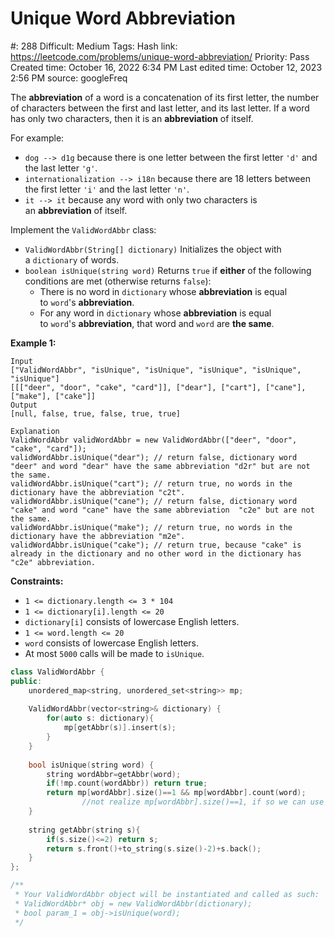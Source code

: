 # Unique Word Abbreviation

#: 288
Difficult: Medium
Tags: Hash
link: https://leetcode.com/problems/unique-word-abbreviation/
Priority: Pass
Created time: October 16, 2022 6:34 PM
Last edited time: October 12, 2023 2:56 PM
source: googleFreq

The **abbreviation** of a word is a concatenation of its first letter, the number of characters between the first and last letter, and its last letter. If a word has only two characters, then it is an **abbreviation** of itself.

For example:

- `dog --> d1g` because there is one letter between the first letter `'d'` and the last letter `'g'`.
- `internationalization --> i18n` because there are 18 letters between the first letter `'i'` and the last letter `'n'`.
- `it --> it` because any word with only two characters is an **abbreviation** of itself.

Implement the `ValidWordAbbr` class:

- `ValidWordAbbr(String[] dictionary)` Initializes the object with a `dictionary` of words.
- `boolean isUnique(string word)` Returns `true` if **either** of the following conditions are met (otherwise returns `false`):
    - There is no word in `dictionary` whose **abbreviation** is equal to `word`'s **abbreviation**.
    - For any word in `dictionary` whose **abbreviation** is equal to `word`'s **abbreviation**, that word and `word` are **the same**.

**Example 1:**

```
Input
["ValidWordAbbr", "isUnique", "isUnique", "isUnique", "isUnique", "isUnique"]
[[["deer", "door", "cake", "card"]], ["dear"], ["cart"], ["cane"], ["make"], ["cake"]]
Output
[null, false, true, false, true, true]

Explanation
ValidWordAbbr validWordAbbr = new ValidWordAbbr(["deer", "door", "cake", "card"]);
validWordAbbr.isUnique("dear"); // return false, dictionary word "deer" and word "dear" have the same abbreviation "d2r" but are not the same.
validWordAbbr.isUnique("cart"); // return true, no words in the dictionary have the abbreviation "c2t".
validWordAbbr.isUnique("cane"); // return false, dictionary word "cake" and word "cane" have the same abbreviation  "c2e" but are not the same.
validWordAbbr.isUnique("make"); // return true, no words in the dictionary have the abbreviation "m2e".
validWordAbbr.isUnique("cake"); // return true, because "cake" is already in the dictionary and no other word in the dictionary has "c2e" abbreviation.

```

**Constraints:**

- `1 <= dictionary.length <= 3 * 104`
- `1 <= dictionary[i].length <= 20`
- `dictionary[i]` consists of lowercase English letters.
- `1 <= word.length <= 20`
- `word` consists of lowercase English letters.
- At most `5000` calls will be made to `isUnique`.

```cpp
class ValidWordAbbr {
public:
    unordered_map<string, unordered_set<string>> mp;
    
    ValidWordAbbr(vector<string>& dictionary) {
        for(auto s: dictionary){
            mp[getAbbr(s)].insert(s);
        }
    }
    
    bool isUnique(string word) {
        string wordAbbr=getAbbr(word);
        if(!mp.count(wordAbbr)) return true;
        return mp[wordAbbr].size()==1 && mp[wordAbbr].count(word);
				//not realize mp[wordAbbr].size()==1, if so we can use mp<str, str> instead
    }
    
    string getAbbr(string s){
        if(s.size()<=2) return s;
        return s.front()+to_string(s.size()-2)+s.back();
    }
};

/**
 * Your ValidWordAbbr object will be instantiated and called as such:
 * ValidWordAbbr* obj = new ValidWordAbbr(dictionary);
 * bool param_1 = obj->isUnique(word);
 */
```